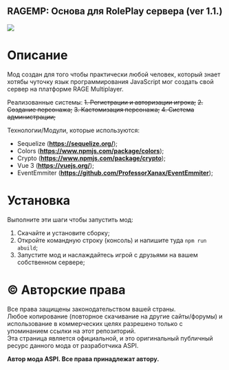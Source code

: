 ## RAGEMP: Основа для RolePlay сервера (ver 1.1.)
![](https://media.discordapp.net/attachments/964767885270581298/987581634213732372/Frame_1.png?width=1040&height=240)

# Описание
Мод создан для того чтобы практически любой человек, который знает хотябы чуточку язык программирования JavaScript мог создать свой сервер на платформе RAGE Multiplayer.

Реализованные системы:
~~1. Регистрации и авторизации игрока;~~
~~2. Создание персонажа;~~
~~3. Кастомизация персонажа;~~
~~4. Система администрации;~~

Технологии/Модули, которые используются:
- Sequelize (__https://sequelize.org/__);
- Colors (__https://www.npmjs.com/package/colors__);
- Crypto (__https://www.npmjs.com/package/crypto__);
- Vue 3 (__https://vuejs.org/__);
- EventEmmiter (__https://github.com/ProfessorXanax/EventEmmiter__);

# Установка
Выполните эти шаги чтобы запустить мод:
1. Скачайте и установите сборку;
2. Откройте командную строку (консоль) и напишите туда `npm run abuild`;
3. Запустите мод и наслаждайтесь игрой с друзьями на вашем собственном сервере;

# © Авторские права
Все права защищены законодательством вашей страны.<br>
Любое копирование (повторное скачивание на другие сайты/форумы) и использование в коммерческих целях разрешено только с упоминанием ссылки на этот репозиторий.<br>
Эта страница является официальной, и это оригинальный публичный ресурс данного мода от разработчика ASPI.<br>

**Автор мода ASPI. Все права принадлежат автору.**
